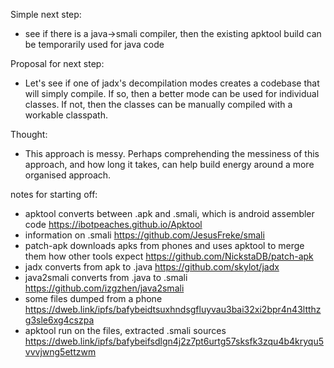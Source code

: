 Simple next step:
- see if there is a java->smali compiler, then the existing apktool build can be temporarily used for java code

Proposal for next step:
- Let's see if one of jadx's decompilation modes creates a codebase that will simply compile. If so, then a better mode can be used for individual classes. If not, then the classes can be manually compiled with a workable classpath.

Thought:
- This approach is messy. Perhaps comprehending the messiness of this approach, and how long it takes, can help build energy around a more organised approach.

notes for starting off:

- apktool converts between .apk and .smali, which is android assembler code https://ibotpeaches.github.io/Apktool
- information on .smali https://github.com/JesusFreke/smali
- patch-apk downloads apks from phones and uses apktool to merge them how other tools expect https://github.com/NickstaDB/patch-apk
- jadx converts from apk to .java https://github.com/skylot/jadx
- java2smali converts from .java to .smali https://github.com/izgzhen/java2smali
- some files dumped from a phone https://dweb.link/ipfs/bafybeidtsuxhndsgfluyvau3bai32xi2bpr4n43ltthzg3sle6xg4cszpa
- apktool run on the files, extracted .smali sources https://dweb.link/ipfs/bafybeifsdlgn4j2z7pt6urtg57sksfk3zqu4b4kryqu5vvvjwng5ettzwm
